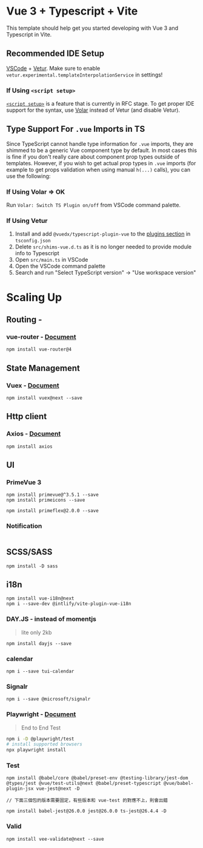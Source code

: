 # Vue 3 + Typescript + Vite

This template should help get you started developing with Vue 3 and Typescript in Vite.

## Recommended IDE Setup

[VSCode](https://code.visualstudio.com/) + [Vetur](https://marketplace.visualstudio.com/items?itemName=octref.vetur). Make sure to enable `vetur.experimental.templateInterpolationService` in settings!

### If Using `<script setup>`

[`<script setup>`](https://github.com/vuejs/rfcs/pull/227) is a feature that is currently in RFC stage. To get proper IDE support for the syntax, use [Volar](https://marketplace.visualstudio.com/items?itemName=johnsoncodehk.volar) instead of Vetur (and disable Vetur).

## Type Support For `.vue` Imports in TS

Since TypeScript cannot handle type information for `.vue` imports, they are shimmed to be a generic Vue component type by default. In most cases this is fine if you don't really care about component prop types outside of templates. However, if you wish to get actual prop types in `.vue` imports (for example to get props validation when using manual `h(...)` calls), you can use the following:

### If Using Volar => OK

Run `Volar: Switch TS Plugin on/off` from VSCode command palette.

### If Using Vetur

1. Install and add `@vuedx/typescript-plugin-vue` to the [plugins section](https://www.typescriptlang.org/tsconfig#plugins) in `tsconfig.json`
2. Delete `src/shims-vue.d.ts` as it is no longer needed to provide module info to Typescript
3. Open `src/main.ts` in VSCode
4. Open the VSCode command palette
5. Search and run "Select TypeScript version" -> "Use workspace version"


# Scaling Up

## Routing - 

### vue-router - [Document](https://next.router.vuejs.org/guide/)

```
npm install vue-router@4
```

## State Management

### Vuex - [Document](https://next.vuex.vuejs.org/)

```
npm install vuex@next --save
```

## Http client

### Axios - [Document](https://axios-http.com/docs/intro)

```
npm install axios
```

## UI

### PrimeVue 3

```
npm install primevue@^3.5.1 --save
npm install primeicons --save

npm install primeflex@2.0.0 --save
```

### Notification

```

```

## SCSS/SASS

``` 
npm install -D sass
```

## i18n

```
npm install vue-i18n@next
npm i --save-dev @intlify/vite-plugin-vue-i18n
```

### DAY.JS - instead of momentjs
> lite only 2kb

```
npm install dayjs --save
```

### calendar

```
npm i --save tui-calendar
```

### Signalr

```
npm i --save @microsoft/signalr
```

### Playwright - [Document](https://playwright.dev/docs/intro)
> End to End Test

``` bash
npm i -D @playwright/test
# install supported browsers
npx playwright install
```

### Test

```
npm install @babel/core @babel/preset-env @testing-library/jest-dom @types/jest @vue/test-utils@next @babel/preset-typescript @vue/babel-plugin-jsx vue-jest@next -D

// 下面三個包的版本需要固定，有些版本和 vue-test 的對應不上，則會出錯

npm install babel-jest@26.0.0 jest@26.0.0 ts-jest@26.4.4 -D
```

### Valid

```
npm install vee-validate@next --save
```